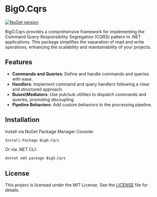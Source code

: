 ﻿
# BigO.Cqrs

[![NuGet version](https://badge.fury.io/nu/BigO.Cqrs.svg)](https://badge.fury.io/nu/BigO.Cqrs)

BigO.Cqrs provides a comprehensive framework for implementing the Command Query Responsibility Segregation (CQRS) pattern in .NET applications. This package simplifies the separation of read and write operations, enhancing the scalability and maintainability of your projects.

## Features

- **Commands and Queries**: Define and handle commands and queries with ease.
- **Handlers**: Implement command and query handlers following a clear and structured approach.
- **Buses\Mediators**: Use pub/sub utilities to dispatch commands and queries, promoting decoupling.
- **Pipeline Behaviors**: Add custom behaviors to the processing pipeline.

## Installation

Install via NuGet Package Manager Console:

```bash
Install-Package BigO.Cqrs
```

Or via .NET CLI:

```bash
dotnet add package BigO.Cqrs
```

## License

This project is licensed under the MIT License. See the [LICENSE](LICENSE) file for details.
